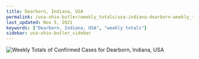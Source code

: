 ```yaml
---
title: Dearborn, Indiana, USA
permalink: /usa-ohio-butler/weekly_totals/usa-indiana-dearborn-weekly_totals.html
last_updated: Nov 5, 2021
keywords: ["Dearborn, Indiana, USA", "weekly totals"]
sidebar: usa-ohio-butler_sidebar
---
```


![Weekly Totals of Confirmed Cases for Dearborn, Indiana, USA](/covid_tracker/images/graphs/usa-indiana-dearborn-weekly_totals_graph.png)
